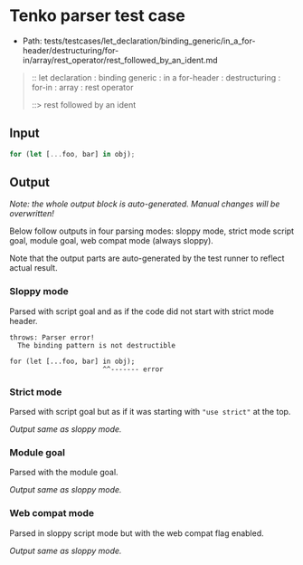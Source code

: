 # Tenko parser test case

- Path: tests/testcases/let_declaration/binding_generic/in_a_for-header/destructuring/for-in/array/rest_operator/rest_followed_by_an_ident.md

> :: let declaration : binding generic : in a for-header : destructuring : for-in : array : rest operator
>
> ::> rest followed by an ident

## Input

`````js
for (let [...foo, bar] in obj);
`````

## Output

_Note: the whole output block is auto-generated. Manual changes will be overwritten!_

Below follow outputs in four parsing modes: sloppy mode, strict mode script goal, module goal, web compat mode (always sloppy).

Note that the output parts are auto-generated by the test runner to reflect actual result.

### Sloppy mode

Parsed with script goal and as if the code did not start with strict mode header.

`````
throws: Parser error!
  The binding pattern is not destructible

for (let [...foo, bar] in obj);
                       ^^------- error
`````

### Strict mode

Parsed with script goal but as if it was starting with `"use strict"` at the top.

_Output same as sloppy mode._

### Module goal

Parsed with the module goal.

_Output same as sloppy mode._

### Web compat mode

Parsed in sloppy script mode but with the web compat flag enabled.

_Output same as sloppy mode._
